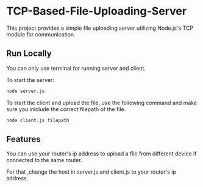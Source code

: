 
# TCP-Based-File-Uploading-Server

This project provides a simple file uploading server utilizing Node.js's TCP module for communication.


## Run Locally

You can only use terminal for running server and client.

To start the server:
```bash
node server.js
```

To start the client and upload the file, use the following command
and make sure you inlclude the correct filepath of the file.
```bash
node client.js filepath
```


## Features
You can use your router's ip address to upload a file from different device if connected to the same router. 

For that ,change the host in server.js and client.js to your 
router's ip address.